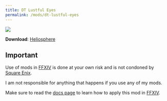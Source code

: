 ```yaml
---
title: DT Lustful Eyes
permalink: /mods/dt-lustful-eyes
---
```


![][Preview]

**Download**: [Heliosphere][Download]

## Important
Use of mods in [FFXIV][FFXIV] is done at your own risk and is not condoned by [Square Enix][SE].

I am not responsible for anything that happens if you use any of my mods.

Make sure to read the [docs page][docs] to learn how to apply this mod in [FFXIV][FFXIV].


[Preview]: https://data.heliosphere.app/images/aDLyGyD0JKihwFWxnQY6ep31jbrH3nFw-8G8apkAbXY
[Download]: https://heliosphere.app/mod/w7xhfe6s7h0tbc96279yz1eb1g
[FFXIV]: https://www.finalfantasyxiv.com/
[SE]: https://www.square-enix.com/
[docs]: https://darkwater409.github.io/Website/docs/mods/ffxiv
